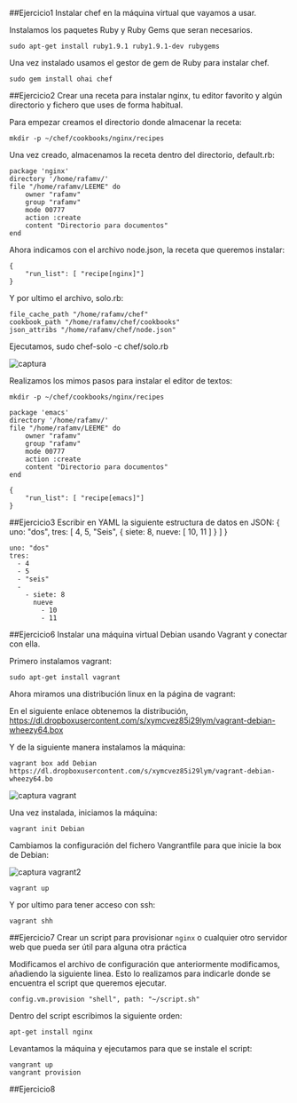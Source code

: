 ##Ejercicio1
Instalar chef en la máquina virtual que vayamos a usar.

Instalamos los paquetes Ruby y Ruby Gems que seran necesarios.

  	sudo apt-get install ruby1.9.1 ruby1.9.1-dev rubygems
  
Una vez instalado usamos el gestor de gem de Ruby para instalar chef.

  	sudo gem install ohai chef

##Ejercicio2
Crear una receta para instalar nginx, tu editor favorito y algún directorio y fichero que uses de forma habitual.

Para empezar creamos el directorio donde almacenar la receta:

	mkdir -p ~/chef/cookbooks/nginx/recipes

Una vez creado, almacenamos la receta dentro del directorio, default.rb:

```
package 'nginx'
directory '/home/rafamv/'
file "/home/rafamv/LEEME" do
	owner "rafamv"
	group "rafamv"
	mode 00777
	action :create
	content "Directorio para documentos"
end
```

Ahora indicamos con el archivo node.json, la receta que queremos instalar:

```
{
	"run_list": [ "recipe[nginx]"]
}
```

Y por ultimo el archivo, solo.rb:

```
file_cache_path "/home/rafamv/chef"
cookbook_path "/home/rafamv/chef/cookbooks"
json_attribs "/home/rafamv/chef/node.json"
```

Ejecutamos, sudo chef-solo -c chef/solo.rb

![captura](https://dl.dropbox.com/s/u8o5n539jvqcls2/nginx2.png)

Realizamos los mimos pasos para instalar el editor de textos:

	mkdir -p ~/chef/cookbooks/nginx/recipes

```
package 'emacs'
directory '/home/rafamv/'
file "/home/rafamv/LEEME" do
	owner "rafamv"
	group "rafamv"
	mode 00777
	action :create
	content "Directorio para documentos"
end
```

```
{
	"run_list": [ "recipe[emacs]"]
}
```

##Ejercicio3
Escribir en YAML la siguiente estructura de datos en JSON: { uno: &quot;dos&quot;,
  tres: [ 4, 5, &quot;Seis&quot;, { siete: 8, nueve: [ 10, 11 ] } ] }

```
uno: "dos"
tres:
  - 4
  - 5
  - "seis"
  -
    - siete: 8
      nueve
        - 10
        - 11
```

##Ejercicio6
Instalar una máquina virtual Debian usando Vagrant y conectar con ella.

Primero instalamos vagrant:

	sudo apt-get install vagrant

Ahora miramos una distribución linux en la página de vagrant:

En el siguiente enlace obtenemos la distribución, https://dl.dropboxusercontent.com/s/xymcvez85i29lym/vagrant-debian-wheezy64.box

Y de la siguiente manera instalamos la máquina:

	vagrant box add Debian https://dl.dropboxusercontent.com/s/xymcvez85i29lym/vagrant-debian-wheezy64.bo

![captura vagrant](https://dl.dropbox.com/s/hielloc5zlub0r2/vagrant.png)

Una vez instalada, iniciamos la máquina:

	vagrant init Debian

Cambiamos la configuración del fichero Vangrantfile para que inicie la box de Debian:

![captura vagrant2](https://dl.dropbox.com/s/vgwjmpbz9fuqh0d/vagrant3.png)

	vagrant up

Y por ultimo para tener acceso con ssh:

	vagrant shh

##Ejercicio7
Crear un script para provisionar `nginx` o cualquier otro servidor web que pueda ser útil para alguna otra práctica

Modificamos el archivo de configuración que anteriormente modificamos, añadiendo la siguiente linea. Esto lo realizamos para indicarle donde se encuentra el script que queremos ejecutar.

	config.vm.provision "shell", path: "~/script.sh"

Dentro del script escribimos la siguiente orden:
 
 	apt-get install nginx

Levantamos la máquina y ejecutamos para que se instale el script:

	vangrant up
	vangrant provision

##Ejercicio8



